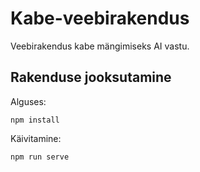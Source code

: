 # Kabe-veebirakendus
Veebirakendus kabe mängimiseks AI vastu.  

## Rakenduse jooksutamine
Alguses:
```
npm install
```
Käivitamine:
```
npm run serve
```